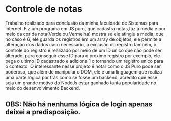 # Controle de notas
Trabalho realizado para conclusão da minha faculdade de Sistemas para internet.
Fiz um programa em JS puro, que cadastra notas,faz a média e por meio da cor da nota(Verde ou Vermelha) mostra se ele atingiu a média, que no caso é 6, ele guarda os registros
em um array de objetos, ele permite a alteração dos dados caso necessario, a exclusão do registro também, o controle do registro é realizado por meio de um ID unico que não
pode ser alterado, para conseguir esse ID para o proximo registro por exemplo, ele pega o ultimo ID cadastrado e adiciona 1 o tornando um registro unico para o contexto.
O interessante nesse projeto é notar como o JS Puro pode ser poderoso, que além de manipular o DOM, ele é uma linguagem que realiza uma parte lógica por trás como se fosse um 
backend, acredito que esse seja um grande motivo do NodeJs estar ganhado tanta popularidade no meio do desenvolvimento Backend.
## OBS: Não há nenhuma lógica de login apenas deixei a predisposição.
